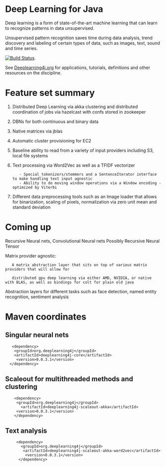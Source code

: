 Deep Learning for Java
=====================================

Deep learning is a form of state-of-the-art machine learning that can learn to recognize patterns in data unsupervised.

Unsupervised pattern recognition saves time during data analysis, trend discovery and labeling of certain types of data, such as images, text, sound and time series.

[![Build Status](https://api.travis-ci.org/agibsonccc/java-deeplearning.png)](https://api.travis-ci.org/agibsonccc/java-deeplearning).

See [Deeplearning4j.org](http://deeplearning4j.org/) for applications, tutorials, definitions and other resources on the discipline.


Feature set summary
======================

1. Distributed Deep Learning via akka clustering and distributed coordination of jobs via hazelcast with confs stored in zookeeper

2. DBNs for both continuous and binary data

3. Native matrices via jblas

4. Automatic cluster provisioning for EC2

5. Baseline ability to read from a variety of input providers including S3, local file systems

6. Text processing via Word2Vec as well as a TFIDF vectorizer
          
          - Special tokenizers/stemmers and a SentenceIterator interface to make handling text input agnostic
          - Ability to do moving window operations via a Window encoding - optimized by Viterbi

7. Different data preprocessing tools such as an Image loader that allows for binarization, scaling of pixels, normalization via zero unit 
   mean and standard deviation



Coming up
=============================

Recursive Neural nets, Convolutional Neural nets Possibly Recursive Neural Tensor

Matrix provider agnostic: 

       A matrix abstraction layer that sits on top of various matrix providers that will allow for 

       distributed gpu deep learning via either AMD, NVIDIA, or native with BLAS, as well as bindings for colt for plain old java

Abstraction layers for different tasks such as face detection, named entity recognition, sentiment analysis



# Maven coordinates



## Singular neural nets
       
       <dependency>
        <groupId>org.deeplearning4j</groupId>
        <artifactId>deeplearning4j-core</artifactId>
         <version>0.0.3.1</version>
      </dependency>





## Scaleout for multithreaded methods and clustering
       
        <dependency>
         <groupId>org.deeplearning4j</groupId>
           <artifactId>deeplearning4j-scaleout-akka</artifactId>
         <version>0.0.3.1</version>
        </dependency>






## Text analysis

         <dependency>
           <groupId>org.deeplearning4j</groupId>
            <artifactId>deeplearning4j-scaleout-akka-word2vec</artifactId>
             <version>0.0.3.1</version>
          </dependency>


